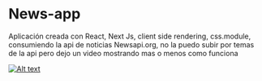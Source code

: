 # News-app
Aplicación creada con React, Next Js, client side rendering, css.module, consumiendo la api de noticias Newsapi.org, no la puedo subir por temas de la api pero dejo un video mostrando mas o menos como funciona

[![Alt text](https://img.youtube.com/vi/N7LnxXkAzq4/0.jpg)](https://www.youtube.com/watch?v=N7LnxXkAzq4)
